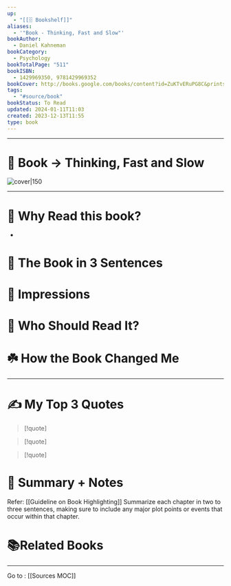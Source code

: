 ```yaml
---
up:
  - "[[🗄️ Bookshelf]]"
aliases:
  - '"Book - Thinking, Fast and Slow"'
bookAuthor:
  - Daniel Kahneman
bookCategory:
  - Psychology
bookTotalPage: "511"
bookISBN:
  - 1429969350, 9781429969352
bookCover: http://books.google.com/books/content?id=ZuKTvERuPG8C&printsec=frontcover&img=1&zoom=1&edge=curl&source=gbs_api
tags:
  - "#source/book"
bookStatus: To Read
updated: 2024-01-11T11:03
created: 2023-12-13T11:55
type: book
---
```




--- 
# 📔 Book -> Thinking, Fast and Slow
![cover|150](http://books.google.com/books/content?id=ZuKTvERuPG8C&printsec=frontcover&img=1&zoom=1&edge=curl&source=gbs_api)
___

# 🤔 Why Read this book?
- 

# 🚀 The Book in 3 Sentences

# 🎨 Impressions

# 👤 Who Should Read It?

# ☘️ How the Book Changed Me

---
# ✍️ My Top 3 Quotes
> [!quote]

> [!quote]

> [!quote]


# 📒 Summary + Notes
Refer: [[Guideline on Book Highlighting]]
Summarize each chapter in two to three sentences, making sure to include any major plot points or events that occur within that chapter. 

# 📚Related Books

---


Go to : [[Sources MOC]]